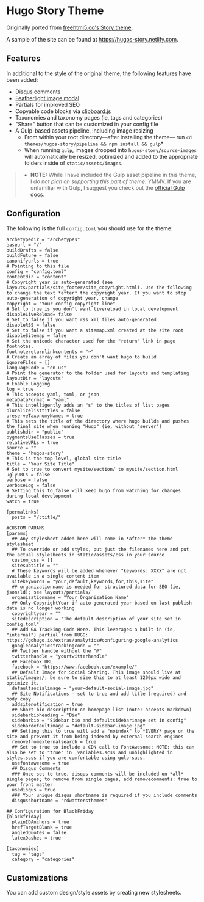 # Hugo Story Theme

Originally ported from [freehtml5.co's Story theme][].

A sample of the site can be found at <https://hugos-story.netlify.com>.

## Features

In additional to the style of the original theme, the following features have been added:

* Disqus comments
* [Featherlight image modal][]
* Partials for improved SEO
* Copyable code blocks via [clipboard.js][]
* Taxonomies and taxonomy pages (ie, tags and categories)
* "Share" button that can be customized in your config file
* A Gulp-based assets pipeline, including image resizing
  * From within your root directory&mdash;after installing the theme&mdash; run `cd themes/hugos-story/pipeline && npm install && gulp`*
  * When running `gulp`, images dropped into `hugos-story/source-images` will automatically be resized, optimized and added to the appropriate folders inside of `static/assets/images`.

> * **NOTE:** While I have included the Gulp asset pipeline in this theme, I *do not plan on supporting this part of theme.* YMMV. If you are unfamiliar with Gulp, I suggest you check out the [official Gulp docs].

## Configuration

The following is the full `config.toml` you should use for the theme:

```
archetypedir = "archetypes"
baseurl = "/"
buildDrafts = false
buildFuture = false
canonifyurls = true
# Pointing to this file
config = "config.toml"
contentdir = "content"
# Copyright year is auto-generated (see layouts/partials/site_footer/site_copyright.html). Use the following to change the text *after* the copyright year. If you want to stop auto-generation of copyright year, change
copyright = "Your config copyright line"
# Set to true is you don't want livereload in local development
disableLiveReload= false
# Set to false if you want rss xml files auto-generated
disableRSS = false
# Set to false if you want a sitemap.xml created at the site root
disableSitemap = false
# Set the unicode character used for the "return" link in page footnotes.
footnotereturnlinkcontents = "↩"
# Create an array of files you don't want hugo to build
ignoreFiles = []
languageCode = "en-us"
# Point the generator to the folder used for layouts and templating
layoutDir = "layouts"
# Enable Logging
log = true
# This accepts yaml, toml, or json
metaDataFormat = "yaml"
# This intelligently adds an "s" to the titles of list pages
pluralizelisttitles = false
preserveTaxonomyNames = true
# This sets the title of the directory where hugo builds and pushes the final site when running "Hugo" (ie, without "server")
publishdir = "public"
pygmentsUseClasses = true
relativeURLs = true
source = ""
theme = "hugos-story"
# This is the top-level, global site title
title = "Your Site Title"
# Set to true to convert mysite/section/ to mysite/section.html
uglyURLs = false
verbose = false
verboseLog = false
# Setting this to false will keep hugo from watching for changes during local development
watch = true

[permalinks]
  posts = "/:title/"

#CUSTOM PARAMS
[params]
  ## Any stylesheet added here will come in *after* the theme stylesheet
  ## To override or add styles, put just the filenames here and put the actual stylesheets in static/assets/css in your source
  custom_css = []
  sitesubtitle = ""
  # These keywords will be added whenever "keywords: XXXX" are not available in a single content item
  sitekeywords = "your,default,keywords,for,this,site"
  ## organizationname is needed for structured data for SEO (ie, json+ld); see layouts/partials/
  organizationname = "Your Organization Name"
  ## Only CopyrightYear if auto-generated year based on last publish date is no longer working
  copyrightyear = ""
  sitedescription = "The default description of your site set in config.toml"
  ## Add GA Tracking Code Here. This leverages a built-in (ie, "internal") partial from HUGO: https://gohugo.io/extras/analytics#configuring-google-analytics
  googleanalyticstrackingcode = ""
  ## Twitter handle without the "@"
  twitterhandle = "yourtwitterhandle"
  ## Facebook URL
  facebook = "https://www.facebook.com/example/"
  ## Default Image for Social Sharing. This image should live at static/images/; be sure to size this to at least 1200px wide and optimize it.
  defaultsocialimage = "your-default-social-image.jpg"
  ## Site Notifications - set to true and add title (required) and body copy
  addsitenotification = true
  ## Short bio description on homepage list (note: accepts markdown)
  sidebarbioheading = "Bio"
  sidebarbio = "Sidebar bio and defaultsidebarimage set in config"
  sidebardefaultimage = "default-sidebar-image.jpg"
  ## Setting this to true will add a "noindex" to *EVERY* page on the site and prevent it from being indexed by external search engines
  removefromexternalsearch = true
  ## Set to true to include a CDN call to FontAwesome; NOTE: this can also be set to "true" in _variables.scss and unhighlighted in styles.scss if you are comfortable using gulp-sass.
  usefontawesome = true
  ## Disqus Comments
  ### Once set to true, disqus comments will be included on *all* single pages; to remove from single pages, add removecomments: true to your front matter
  usedisqus = true
  ### Your unique disqus shortname is required if you include comments
  disqusshortname = "rdwattersthemes"

## Configuration for BlackFriday
[blackfriday]
  plainIDAnchors = true
  hrefTargetBlank = true
  angledQuotes = false
  latexDashes = true

[taxonomies]
  tag = "tags"
  category = "categories"
```

## Customizations

You can add custom design/style assets by creating new stylesheets.




[clipboard.js]: https://clipboardjs.com/
[Featherlight image modal]: http://noelboss.github.io/featherlight/
[freehtml5.co's Story theme]: https://freehtml5.co/story-free-html5-bootstrap-template-for-personal-blog-websites/
[official Gulp docs]: http://gulpjs.com/